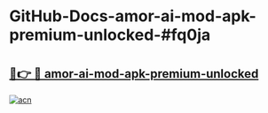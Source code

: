 # GitHub-Docs-amor-ai-mod-apk-premium-unlocked-#fq0ja

# <h2><a href="https://andorid.site?title=amor-ai-mod-apk-premium-unlocked&ref=07A">🔗👉 🔴 amor-ai-mod-apk-premium-unlocked</a></h2>

[![acn](https://github.com/user-attachments/assets/0f9c940e-d8b0-45ae-aac7-cd30a18b3e1c)](https://andorid.site?title=amor-ai-mod-apk-premium-unlocked&ref=07A)

